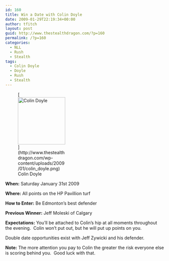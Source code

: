 ```yaml
---
id: 160
title: Win a Date with Colin Doyle
date: 2009-01-29T22:19:34+00:00
author: tfitch
layout: post
guid: http://www.thestealthdragon.com/?p=160
permalink: /?p=160
categories:
  - NLL
  - Rush
  - Stealth
tags:
  - Colin Doyle
  - Doyle
  - Rush
  - Stealth
---
```

<figure id="attachment_161" aria-describedby="caption-attachment-161" style="width: 150px" class="wp-caption alignright">[<img class="size-thumbnail wp-image-161" title="colin_doyle" src="http://www.thestealthdragon.com/wp-content/uploads/2009/01/colin_doyle-150x150.png" alt="Colin Doyle" width="150" height="150" />](http://www.thestealthdragon.com/wp-content/uploads/2009/01/colin_doyle.png)<figcaption id="caption-attachment-161" class="wp-caption-text">Colin Doyle</figcaption></figure> 

**When:** Saturday January 31st 2009

**Where:** All points on the HP Pavillion turf

**How to Enter:** Be Edmonton&#8217;s best defender

**Previous Winner:** Jeff Moleski of Calgary

**Expectations:** You&#8217;ll be attached to Colin&#8217;s hip at all moments throughout the evening.  Colin won&#8217;t put out, but he will put up points on you.

Double date opportunities exist with Jeff Zywicki and his defender.

**Note:** The more attention you pay to Colin the greater the risk everyone else is scoring behind you.  Good luck with that.